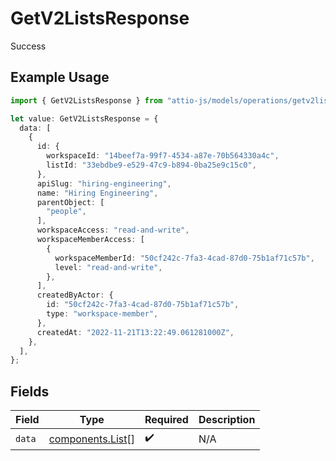 # GetV2ListsResponse

Success

## Example Usage

```typescript
import { GetV2ListsResponse } from "attio-js/models/operations/getv2lists.js";

let value: GetV2ListsResponse = {
  data: [
    {
      id: {
        workspaceId: "14beef7a-99f7-4534-a87e-70b564330a4c",
        listId: "33ebdbe9-e529-47c9-b894-0ba25e9c15c0",
      },
      apiSlug: "hiring-engineering",
      name: "Hiring Engineering",
      parentObject: [
        "people",
      ],
      workspaceAccess: "read-and-write",
      workspaceMemberAccess: [
        {
          workspaceMemberId: "50cf242c-7fa3-4cad-87d0-75b1af71c57b",
          level: "read-and-write",
        },
      ],
      createdByActor: {
        id: "50cf242c-7fa3-4cad-87d0-75b1af71c57b",
        type: "workspace-member",
      },
      createdAt: "2022-11-21T13:22:49.061281000Z",
    },
  ],
};
```

## Fields

| Field                                                | Type                                                 | Required                                             | Description                                          |
| ---------------------------------------------------- | ---------------------------------------------------- | ---------------------------------------------------- | ---------------------------------------------------- |
| `data`                                               | [components.List](../../models/components/list.md)[] | :heavy_check_mark:                                   | N/A                                                  |